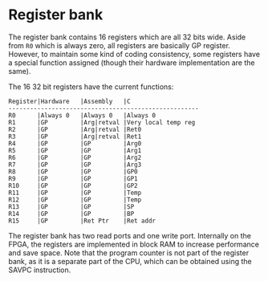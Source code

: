 # Register bank
The register bank contains 16 registers which are all 32 bits wide. Aside from `R0` which is always zero, all registers are basically GP register. However, to maintain some kind of coding consistency, some registers have a special function assigned (though their hardware implementation are the same).

The 16 32 bit registers have the current functions:
``` text
Register|Hardware   |Assembly   |C
-----------------------------------------------------
R0      |Always 0   |Always 0   |Always 0
R1      |GP         |Arg|retval |Very local temp reg
R2      |GP         |Arg|retval |Ret0
R3      |GP         |Arg|retval |Ret1
R4      |GP         |GP         |Arg0
R5      |GP         |GP         |Arg1
R6      |GP         |GP         |Arg2
R7      |GP         |GP         |Arg3
R8      |GP         |GP         |GP0
R9      |GP         |GP         |GP1
R10     |GP         |GP         |GP2
R11     |GP         |GP         |Temp
R12     |GP         |GP         |Temp
R13     |GP         |GP         |SP
R14     |GP         |GP         |BP
R15     |GP         |Ret Ptr    |Ret addr
```
The register bank has two read ports and one write port. Internally on the FPGA, the registers are implemented in block RAM to increase performance and save space. Note that the program counter is not part of the register bank, as it is a separate part of the CPU, which can be obtained using the SAVPC instruction.
